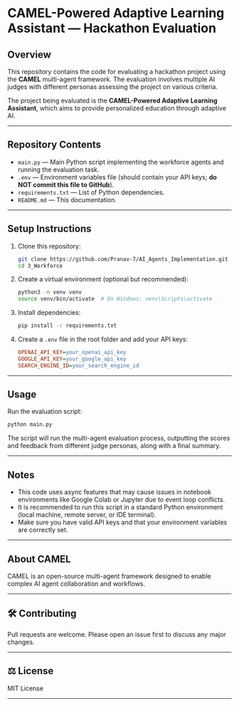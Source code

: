 # CAMEL-Powered Adaptive Learning Assistant — Hackathon Evaluation

## Overview

This repository contains the code for evaluating a hackathon project using the **CAMEL** multi-agent framework. The evaluation involves multiple AI judges with different personas assessing the project on various criteria.

The project being evaluated is the **CAMEL-Powered Adaptive Learning Assistant**, which aims to provide personalized education through adaptive AI.

---

## Repository Contents

* `main.py` — Main Python script implementing the workforce agents and running the evaluation task.
* `.env` — Environment variables file (should contain your API keys; **do NOT commit this file to GitHub**).
* `requirements.txt` — List of Python dependencies.
* `README.md` — This documentation.

---

## Setup Instructions

1. Clone this repository:

   ```bash
   git clone https://github.com/Pranav-7/AI_Agents_Implementation.git
   cd 3_Workforce
   ```

2. Create a virtual environment (optional but recommended):

   ```bash
   python3 -m venv venv
   source venv/bin/activate  # On Windows: venv\Scripts\activate
   ```

3. Install dependencies:

   ```bash
   pip install -r requirements.txt
   ```

4. Create a `.env` file in the root folder and add your API keys:

   ```ini
   OPENAI_API_KEY=your_openai_api_key
   GOOGLE_API_KEY=your_google_api_key
   SEARCH_ENGINE_ID=your_search_engine_id
   ```

---

## Usage

Run the evaluation script:

```bash
python main.py
```

The script will run the multi-agent evaluation process, outputting the scores and feedback from different judge personas, along with a final summary.

---

## Notes

* This code uses async features that may cause issues in notebook environments like Google Colab or Jupyter due to event loop conflicts.
* It is recommended to run this script in a standard Python environment (local machine, remote server, or IDE terminal).
* Make sure you have valid API keys and that your environment variables are correctly set.

---

## About CAMEL

CAMEL is an open-source multi-agent framework designed to enable complex AI agent collaboration and workflows.

---
## 🛠️ Contributing

Pull requests are welcome. Please open an issue first to discuss any major changes.

---

## ⚖️ License

MIT License

---
